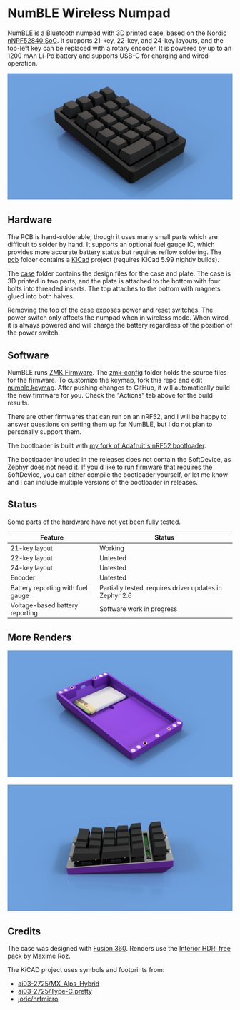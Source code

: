 # NumBLE Wireless Numpad

NumBLE is a Bluetooth numpad with 3D printed case, based on the
[Nordic nNRF52840 SoC](https://www.nordicsemi.com/Products/Low-power-short-range-wireless/nRF52840).
It supports 21-key, 22-key, and 24-key layouts, and the top-left key can be
replaced with a rotary encoder. It is powered by up to an 1200 mAh Li-Po battery
and supports USB-C for charging and wired operation.

![Numpad render](case/renders/NumBLE.png)

## Hardware

The PCB is hand-solderable, though it uses many small parts which are difficult
to solder by hand. It supports an optional fuel gauge IC, which provides more
accurate battery status but requires reflow soldering. The [pcb](pcb) folder
contains a [KiCad](https://www.kicad.org/) project (requires KiCad 5.99 nightly
builds).

The [case](case) folder contains the design files for the case and plate. The
case is 3D printed in two parts, and the plate is attached to the bottom with
four bolts into threaded inserts. The top attaches to the bottom with magnets
glued into both halves.

Removing the top of the case exposes power and reset switches. The power switch
only affects the numpad when in wireless mode. When wired, it is always powered
and will charge the battery regardless of the position of the power switch.

## Software

NumBLE runs [ZMK Firmware](https://zmkfirmware.dev/). The [zmk-config](zmk-config)
folder holds the source files for the firmware. To customize the keymap, fork
this repo and edit [numble.keymap](zmk-config/boards/arm/numble/numble.keymap).
After pushing changes to GitHub, it will automatically build the new firmware
for you. Check the "Actions" tab above for the build results.

There are other firmwares that can run on an nRF52, and I will be happy to
answer questions on setting them up for NumBLE, but I do not plan to personally
support them.

The bootloader is built with [my fork of Adafruit's nRF52 bootloader](https://github.com/joelspadin/Adafruit_nRF52_Bootloader).

The bootloader included in the releases does not contain the SoftDevice, as
Zephyr does not need it. If you'd like to run firmware that requires the
SoftDevice, you can either compile the bootloader yourself, or let me know and I
can include multiple versions of the bootloader in releases.

## Status

Some parts of the hardware have not yet been fully tested.

| Feature                           | Status                                                  |
| --------------------------------- | ------------------------------------------------------- |
| 21-key layout                     | Working                                                 |
| 22-key layout                     | Untested                                                |
| 24-key layout                     | Untested                                                |
| Encoder                           | Untested                                                |
| Battery reporting with fuel gauge | Partially tested, requires driver updates in Zephyr 2.6 |
| Voltage-based battery reporting   | Software work in progress                               |

## More Renders

![Battery compartment](case/renders/Battery.png)

![Bottom half](case/renders/Bottom.png)

## Credits

The case was designed with [Fusion 360](https://www.autodesk.com/products/fusion-360).
Renders use the [Interior HDRI free pack](https://www.maximeroz.com/hdri-free-pack)
by Maxime Roz.

The KiCAD project uses symbols and footprints from:

- [ai03-2725/MX_Alps_Hybrid](https://github.com/ai03-2725/MX_Alps_Hybrid)
- [ai03-2725/Type-C.pretty](https://github.com/ai03-2725/Type-C.pretty)
- [joric/nrfmicro](https://github.com/joric/nrfmicro)

